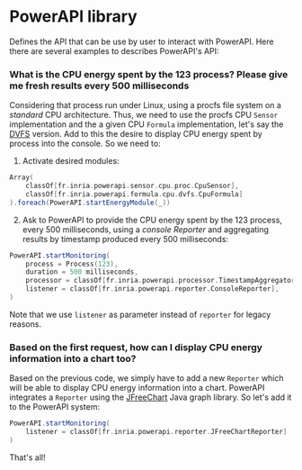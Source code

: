 # PowerAPI library

Defines the API that can be use by user to interact with PowerAPI. Here there are several examples to describes PowerAPI's API:

### What is the CPU energy spent by the 123 process? Please give me fresh results every 500 milliseconds

Considering that process run under Linux, using a procfs file system on a *standard* CPU architecture.
Thus, we need to use the procfs CPU `Sensor` implementation and the a given CPU `Formula` implementation, let's say the [DVFS](http://en.wikipedia.org/wiki/Voltage_and_frequency_scaling "DVFS") version. Add to this the desire to display CPU energy spent by process into the console. So we need to:

1. Activate desired modules:

``` scala
Array(
    classOf[fr.inria.powerapi.sensor.cpu.proc.CpuSensor],
    classOf[fr.inria.powerapi.formula.cpu.dvfs.CpuFormula]
).foreach(PowerAPI.startEnergyModule(_))
```

2. Ask to PowerAPI to provide the CPU energy spent by the 123 process, every 500 milliseconds, using a _console Reporter_ and aggregating results by timestamp produced every 500 milliseconds:

```scala
PowerAPI.startMonitoring(
    process = Process(123),
    duration = 500 milliseconds,
    processor = classOf[fr.inria.powerapi.processor.TimestampAggregator],
    listener = classOf[fr.inria.powerapi.reporter.ConsoleReporter],
)
```

Note that we use `listener` as parameter instead of `reporter` for legacy reasons.

### Based on the first request, how can I display CPU energy information into a chart too?

Based on the previous code, we simply have to add a new `Reporter` which will be able to display CPU energy information into a chart.
PowerAPI integrates a `Reporter` using the [JFreeChart](http://www.jfree.org/jfreechart "JFreeChart") Java graph library. So let's add it to the PowerAPI system:

```scala
PowerAPI.startMonitoring(
    listener = classOf[fr.inria.powerapi.reporter.JFreeChartReporter]
)
```

That's all!
